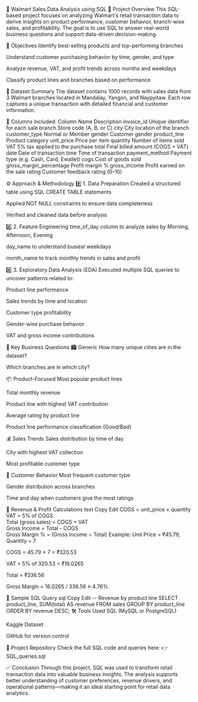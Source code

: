 🛒 Walmart Sales Data Analysis using SQL
📌 Project Overview
This SQL-based project focuses on analyzing Walmart's retail transaction data to derive insights on product performance, customer behavior, branch-wise sales, and profitability. The goal is to use SQL to answer real-world business questions and support data-driven decision-making.

🎯 Objectives
Identify best-selling products and top-performing branches

Understand customer purchasing behavior by time, gender, and type

Analyze revenue, VAT, and profit trends across months and weekdays

Classify product lines and branches based on performance

🧾 Dataset Summary
The dataset contains 1000 records with sales data from 3 Walmart branches located in Mandalay, Yangon, and Naypyitaw. Each row captures a unique transaction with detailed financial and customer information.

🧱 Columns Included:
Column Name	Description
invoice_id	Unique identifier for each sale
branch	Store code (A, B, or C)
city	City location of the branch
customer_type	Normal or Member
gender	Customer gender
product_line	Product category
unit_price	Price per item
quantity	Number of items sold
VAT	5% tax applied to the purchase
total	Final billed amount (COGS + VAT)
date	Date of transaction
time	Time of transaction
payment_method	Payment type (e.g. Cash, Card, Ewallet)
cogs	Cost of goods sold
gross_margin_percentage	Profit margin %
gross_income	Profit earned on the sale
rating	Customer feedback rating (0–10)

⚙️ Approach & Methodology
#️⃣ 1. Data Preparation
Created a structured table using SQL CREATE TABLE statements

Applied NOT NULL constraints to ensure data completeness

Verified and cleaned data before analysis

#️⃣ 2. Feature Engineering
time_of_day column to analyze sales by Morning, Afternoon, Evening

day_name to understand busiest weekdays

month_name to track monthly trends in sales and profit

#️⃣ 3. Exploratory Data Analysis (EDA)
Executed multiple SQL queries to uncover patterns related to:

Product line performance

Sales trends by time and location

Customer type profitability

Gender-wise purchase behavior

VAT and gross income contributions

💼 Key Business Questions
🏙 Generic
How many unique cities are in the dataset?

Which branches are in which city?

📦 Product-Focused
Most popular product lines

Total monthly revenue

Product line with highest VAT contribution

Average rating by product line

Product line performance classification (Good/Bad)

💰 Sales Trends
Sales distribution by time of day

City with highest VAT collection

Most profitable customer type

👥 Customer Behavior
Most frequent customer type

Gender distribution across branches

Time and day when customers give the most ratings

🧮 Revenue & Profit Calculations
text
Copy
Edit
COGS = unit_price × quantity  
VAT = 5% of COGS  
Total (gross sales) = COGS + VAT  
Gross Income = Total - COGS  
Gross Margin % = (Gross Income ÷ Total)
Example:
Unit Price = ₹45.79, Quantity = 7

COGS = 45.79 × 7 = ₹320.53

VAT = 5% of 320.53 = ₹16.0265

Total = ₹336.56

Gross Margin = 16.0265 / 336.56 ≈ 4.76%

📂 Sample SQL Query
sql
Copy
Edit
-- Revenue by product line
SELECT product_line, SUM(total) AS revenue
FROM sales
GROUP BY product_line
ORDER BY revenue DESC;
🛠 Tools Used
SQL (MySQL or PostgreSQL)

Kaggle Dataset

GitHub for version control

🔗 Project Repository
Check the full SQL code and queries here:
👉 SQL_queries.sql

✅ Conclusion
Through this project, SQL was used to transform retail transaction data into valuable business insights. The analysis supports better understanding of customer preferences, revenue drivers, and operational patterns—making it an ideal starting point for retail data analytics.
